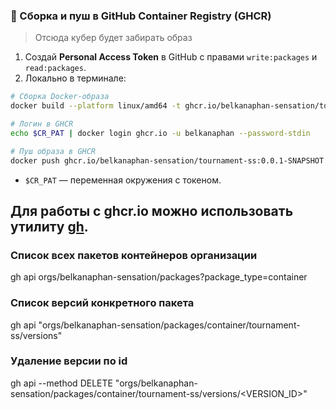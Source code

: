 ### 🔹 Сборка и пуш в GitHub Container Registry (GHCR)

> Отсюда кубер будет забирать образ

1. Создай **Personal Access Token** в GitHub с правами `write:packages` и `read:packages`.
2. Локально в терминале:

```bash
# Сборка Docker-образа
docker build --platform linux/amd64 -t ghcr.io/belkanaphan-sensation/tournament-ss:0.0.1-SNAPSHOT .

# Логин в GHCR
echo $CR_PAT | docker login ghcr.io -u belkanaphan --password-stdin

# Пуш образа в GHCR
docker push ghcr.io/belkanaphan-sensation/tournament-ss:0.0.1-SNAPSHOT
```

* `$CR_PAT` — переменная окружения с токеном.

## Для работы с ghcr.io можно использовать утилиту [gh](https://github.com/cli/cli).

### Список всех пакетов контейнеров организации
gh api orgs/belkanaphan-sensation/packages?package_type=container

### Список версий конкретного пакета
gh api "orgs/belkanaphan-sensation/packages/container/tournament-ss/versions"

### Удаление версии по id
gh api --method DELETE "orgs/belkanaphan-sensation/packages/container/tournament-ss/versions/<VERSION_ID>"